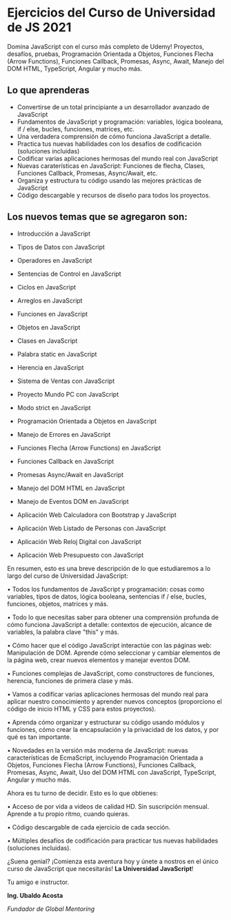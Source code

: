 # Ejercicios del Curso de Universidad de JS 2021
Domina JavaScript con el curso más completo de Udemy! Proyectos, desafíos, pruebas, Programación Orientada a Objetos, Funciones Flecha (Arrow Functions), Funciones Callback, Promesas, Async, Await, Manejo del DOM HTML, TypeScript, Angular y mucho más. 
## Lo que aprenderas

 -    Convertirse de un total principiante a un desarrollador avanzado de JavaScript
-   Fundamentos de JavaScript y programación: variables, lógica booleana, if / else, bucles, funciones, matrices, etc.
-   Una verdadera comprensión de cómo funciona JavaScript a detalle.
-   Practica tus nuevas habilidades con los desafíos de codificación (soluciones incluidas)
-   Codificar varias aplicaciones hermosas del mundo real con JavaScript
-   Nuevas caraterísticas en JavaScript: Funciones de flecha, Clases, Funciones Callback, Promesas, Async/Await, etc.
-   Organiza y estructura tu código usando las mejores prácticas de JavaScript
-   Código descargable y recursos de diseño para todos los proyectos.


## Los **nuevos temas** que se agregaron son:

-   Introducción a JavaScript
    
-   Tipos de Datos con JavaScript
    
-   Operadores en JavaScript
    
-   Sentencias de Control en JavaScript
    
-   Ciclos en JavaScript
    
-   Arreglos en JavaScript
    
-   Funciones en JavaScript
    
-   Objetos en JavaScript
    
-   Clases en JavaScript
    
-   Palabra static en JavaScript
    
-   Herencia en JavaScript
    
-   Sistema de Ventas con JavaScript
    
-   Proyecto Mundo PC con JavaScript
    
-   Modo strict en JavaScript
    
-   Programación Orientada a Objetos en JavaScript
    
-   Manejo de Errores en JavaScript
    
-   Funciones Flecha (Arrow Functions) en JavaScript
    
-   Funciones Callback en JavaScript
    
-   Promesas Async/Await en JavaScript
    
-   Manejo del DOM HTML en JavaScript
    
-   Manejo de Eventos DOM en JavaScript
    
-   Aplicación Web Calculadora con Bootstrap y JavaScript
    
-   Aplicación Web Listado de Personas con JavaScript
    
-   Aplicación Web Reloj Digital con JavaScript
    
-   Aplicación Web Presupuesto con JavaScript
    

En resumen, esto es una breve descripción de lo que estudiaremos a lo largo del curso de Universidad JavaScript:

• Todos los fundamentos de JavaScript y programación: cosas como variables, tipos de datos, lógica booleana, sentencias if / else, bucles, funciones, objetos, matrices y más.

• Todo lo que necesitas saber para obtener una comprensión profunda de cómo funciona JavaScript a detalle: contextos de ejecución, alcance de variables, la palabra clave "this" y más.

• Cómo hacer que el código JavaScript interactúe con las páginas web: Manipulación de DOM. Aprende cómo seleccionar y cambiar elementos de la página web, crear nuevos elementos y manejar eventos DOM.

• Funciones complejas de JavaScript, como constructores de funciones, herencia, funciones de primera clase y más.

• Vamos a codificar varias aplicaciones hermosas del mundo real para aplicar nuestro conocimiento y aprender nuevos conceptos (proporciono el código de inicio HTML y CSS para estos proyectos).

• Aprenda cómo organizar y estructurar su código usando módulos y funciones, cómo crear la encapsulación y la privacidad de los datos, y por qué es tan importante.

• Novedades en la versión más moderna de JavaScript: nuevas características de EcmaScript, incluyendo Programación Orientada a Objetos, Funciones Flecha (Arrow Functions), Funciones Callback, Promesas, Async, Await, Uso del DOM HTML con JavaScript, TypeScript, Angular y mucho más.

Ahora es tu turno de decidir. Esto es lo que obtienes:

• Acceso de por vida a videos de calidad HD. Sin suscripción mensual. Aprende a tu propio ritmo, cuando quieras.

• Código descargable de cada ejercicio de cada sección.

• Múltiples desafíos de codificación para practicar tus nuevas habilidades (soluciones incluidas).

¿Suena genial? ¡Comienza esta aventura hoy y únete a nostros en el único curso de JavaScript que necesitarás! **La Universidad JavaScript**!

Tu amigo e instructor.

**Ing. Ubaldo Acosta**

_Fundador de Global Mentoring_
